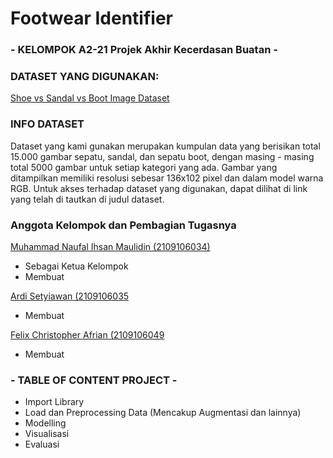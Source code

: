 # Footwear Identifier
### - KELOMPOK A2-21 Projek Akhir Kecerdasan Buatan -

### DATASET YANG DIGUNAKAN:
[Shoe vs Sandal vs Boot Image Dataset](https://www.kaggle.com/datasets/hasibalmuzdadid/shoe-vs-sandal-vs-boot-dataset-15k-images)

### INFO DATASET
Dataset yang kami gunakan merupakan kumpulan data yang berisikan total 15.000 gambar sepatu, sandal, dan sepatu boot, dengan masing - masing total 5000 gambar untuk setiap kategori yang ada. Gambar yang ditampilkan memiliki resolusi sebesar 136x102 pixel dan dalam model warna RGB. Untuk akses terhadap dataset yang digunakan, dapat dilihat di link yang telah di tautkan di judul dataset.

### Anggota Kelompok dan Pembagian Tugasnya
[Muhammad Naufal Ihsan Maulidin (2109106034)](https://github.com/nafxyy)
- Sebagai Ketua Kelompok
- Membuat

[Ardi Setyiawan (2109106035](https://github.com/ArdiSetiw) 
- Membuat

[Felix Christopher Afrian (2109106049](https://github.com/KustyBoo)
- Membuat


### - TABLE OF CONTENT PROJECT -
- Import Library
- Load dan Preprocessing Data (Mencakup Augmentasi dan lainnya)
- Modelling
- Visualisasi
- Evaluasi
